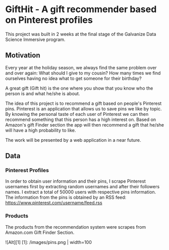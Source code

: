 # GiftHit - A gift recommender based on Pinterest profiles

This project was built in 2 weeks at the final stage of the Galvanize Data Science Immersive program.

## Motivation

Every year at the holiday season, we always find the same problem over and over again: What should I give to my cousin? How many times we find ourselves having no idea what to get someone for their birthday?

A great gift (Gift hit) is the one where you show that you know who the person is and what he/she is about.

The idea of this project is to recommend a gift based on people's Pinterest pins. Pinterest is an application that allows us to save pins we like by topic.
By knowing the personal taste of each user of Pinterest we can then recommend something that this person has a high interest on. Based on Amazon's gift Finder section the app will then recommend a gift that he/she will have a high probability to like.

The work will be presented by a web application in a near future.

## Data

### Pinterest Profiles

In order to obtain user information and their pins, I scrape Pinterest usernames first by extracting random usernames and after their followers names. I extract a total of 50000 users with respective pins information.
The information from the pins is obtained by an RSS feed: https://www.pinterest.com/username/feed.rss

### Products

The products from the recommendation system were scrapes from Amazon.com Gift Finder Section.

![Alt][1]
[1]: /images/pins.png | width=100
